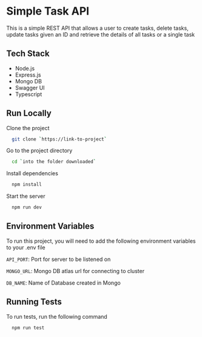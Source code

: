 
# Simple Task API

This is a simple REST API that allows a user to create tasks, delete tasks, update tasks given an ID and retrieve the details of all tasks or a single task


## Tech Stack

- Node.js
- Express.js
- Mongo DB
- Swagger UI
- Typescript

## Run Locally

Clone the project

```bash
  git clone `https://link-to-project`
```

Go to the project directory

```bash
  cd `into the folder downloaded`
```

Install dependencies

```bash
  npm install
```

Start the server

```bash
  npm run dev
```


## Environment Variables

To run this project, you will need to add the following environment variables to your .env file

`API_PORT`: Port for server to be listened on

`MONGO_URL`: Mongo DB atlas url for connecting to cluster

`DB_NAME`: Name of Database created in Mongo


## Running Tests

To run tests, run the following command

```bash
  npm run test
```

